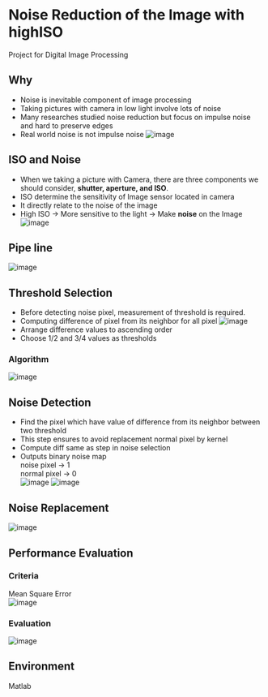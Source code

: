 # Noise Reduction of the Image with highISO
Project for Digital Image Processing

## Why
- Noise is inevitable component of image processing
- Taking pictures with camera in low light involve lots of noise
- Many researches studied noise reduction but focus on impulse noise and hard to preserve edges
- Real world noise is not impulse noise
![image](https://user-images.githubusercontent.com/55457315/149301874-a133daea-ce59-494d-98ec-879f113e5df4.png)

## ISO and Noise
- When we taking a picture with Camera, there are three components we should consider, **shutter, aperture, and ISO**.
- ISO determine the sensitivity of Image sensor located in camera
- It directly relate to the noise of the image
- High ISO → More sensitive to the light → Make **noise** on the Image
![image](https://user-images.githubusercontent.com/55457315/149302174-6f736222-8f6e-4ea9-9331-93c80c8c09fe.png)

## Pipe line
![image](https://user-images.githubusercontent.com/55457315/149302340-ff353010-6e8a-43c8-b456-ccff6f6bde0f.png)

## Threshold Selection
- Before detecting noise pixel, measurement of threshold is required.
- Computing difference of pixel from its neighbor for all pixel
![image](https://user-images.githubusercontent.com/55457315/149302457-2ef4cc21-0323-46fd-a626-0a14db28d990.png)
- Arrange difference values to ascending order
- Choose 1/2 and 3/4 values as thresholds

### Algorithm
![image](https://user-images.githubusercontent.com/55457315/149302570-51d93a5e-1eba-4be6-9e7d-363816a3f78e.png)

## Noise Detection
- Find the pixel which have value of difference from its neighbor between two threshold
- This step ensures to avoid replacement normal pixel by kernel
- Compute diff same as step in noise selection
- Outputs binary noise map  
noise pixel → 1  
normal pixel → 0  
![image](https://user-images.githubusercontent.com/55457315/149302791-1d1ed457-281a-40e4-8f6a-23fe61e80818.png)
![image](https://user-images.githubusercontent.com/55457315/149302803-b6e8bca0-9a51-471f-9d2f-e306ab875eb3.png)

## Noise Replacement
![image](https://user-images.githubusercontent.com/55457315/149303300-5df4596e-4af8-4a67-a0d1-380217525fa4.png)

## Performance Evaluation
### Criteria
Mean Square Error  
![image](https://user-images.githubusercontent.com/55457315/149303482-9f2ae807-166d-40c0-80c2-1f05a6e91952.png)

### Evaluation
![image](https://user-images.githubusercontent.com/55457315/149303579-4fa2d63a-c020-4aa1-8a79-93e6637beab8.png)

## Environment
Matlab
